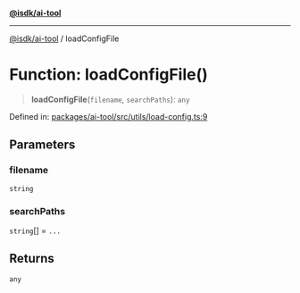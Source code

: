 [**@isdk/ai-tool**](../README.md)

***

[@isdk/ai-tool](../globals.md) / loadConfigFile

# Function: loadConfigFile()

> **loadConfigFile**(`filename`, `searchPaths`): `any`

Defined in: [packages/ai-tool/src/utils/load-config.ts:9](https://github.com/isdk/ai-tool.js/blob/c084189f913fb955b91b492de68bd07ce78f8c82/src/utils/load-config.ts#L9)

## Parameters

### filename

`string`

### searchPaths

`string`[] = `...`

## Returns

`any`
